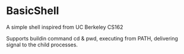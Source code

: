 # BasicShell
A simple shell inspired from UC Berkeley CS162

Supports buildin command cd & pwd, executing from PATH, delivering signal to the child processes.
